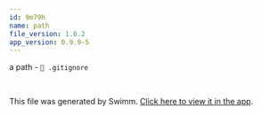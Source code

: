 ```yaml
---
id: 9m79h
name: path
file_version: 1.0.2
app_version: 0.9.9-5
---
```


a path - `📄 .gitignore`




<br/>

This file was generated by Swimm. [Click here to view it in the app](http://localhost:5000/repos/Z2l0aHViJTNBJTNBcmVhY3Qtc2ltcGxlJTNBJTNBbWFvelN3aW1t/docs/9m79h).